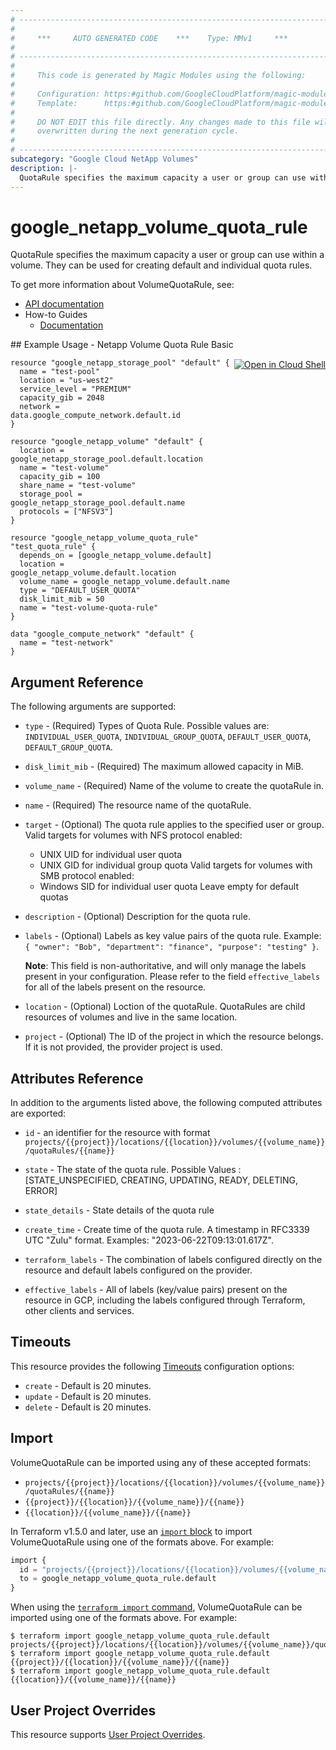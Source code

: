```yaml
---
# ----------------------------------------------------------------------------
#
#     ***     AUTO GENERATED CODE    ***    Type: MMv1     ***
#
# ----------------------------------------------------------------------------
#
#     This code is generated by Magic Modules using the following:
#
#     Configuration: https:#github.com/GoogleCloudPlatform/magic-modules/tree/main/mmv1/products/netapp/VolumeQuotaRule.yaml
#     Template:      https:#github.com/GoogleCloudPlatform/magic-modules/tree/main/mmv1/templates/terraform/resource.html.markdown.tmpl
#
#     DO NOT EDIT this file directly. Any changes made to this file will be
#     overwritten during the next generation cycle.
#
# ----------------------------------------------------------------------------
subcategory: "Google Cloud NetApp Volumes"
description: |-
  QuotaRule specifies the maximum capacity a user or group can use within a volume.
---
```


# google_netapp_volume_quota_rule

QuotaRule specifies the maximum capacity a user or group can use within a volume. They can be used for creating default and individual quota rules.


To get more information about VolumeQuotaRule, see:

* [API documentation](https://cloud.google.com/netapp/volumes/docs/reference/rest/v1/projects.locations.volumes.quotaRules)
* How-to Guides
    * [Documentation](https://cloud.google.com/netapp/volumes/docs/configure-and-use/volumes/overview#volume_user_and_group_quotas)

<div class = "oics-button" style="float: right; margin: 0 0 -15px">
  <a href="https://console.cloud.google.com/cloudshell/open?cloudshell_git_repo=https%3A%2F%2Fgithub.com%2Fterraform-google-modules%2Fdocs-examples.git&cloudshell_image=gcr.io%2Fcloudshell-images%2Fcloudshell%3Alatest&cloudshell_print=.%2Fmotd&cloudshell_tutorial=.%2Ftutorial.md&cloudshell_working_dir=netapp_volume_quota_rule_basic&open_in_editor=main.tf" target="_blank">
    <img alt="Open in Cloud Shell" src="//gstatic.com/cloudssh/images/open-btn.svg" style="max-height: 44px; margin: 32px auto; max-width: 100%;">
  </a>
</div>
## Example Usage - Netapp Volume Quota Rule Basic


```hcl
resource "google_netapp_storage_pool" "default" {
  name = "test-pool"
  location = "us-west2"
  service_level = "PREMIUM"
  capacity_gib = 2048
  network = data.google_compute_network.default.id
}

resource "google_netapp_volume" "default" {
  location = google_netapp_storage_pool.default.location
  name = "test-volume"
  capacity_gib = 100
  share_name = "test-volume"
  storage_pool = google_netapp_storage_pool.default.name
  protocols = ["NFSV3"]
}

resource "google_netapp_volume_quota_rule" "test_quota_rule" {
  depends_on = [google_netapp_volume.default]
  location = google_netapp_volume.default.location
  volume_name = google_netapp_volume.default.name
  type = "DEFAULT_USER_QUOTA"
  disk_limit_mib = 50
  name = "test-volume-quota-rule"
}

data "google_compute_network" "default" {
  name = "test-network"
}
```

## Argument Reference

The following arguments are supported:


* `type` -
  (Required)
  Types of Quota Rule.
  Possible values are: `INDIVIDUAL_USER_QUOTA`, `INDIVIDUAL_GROUP_QUOTA`, `DEFAULT_USER_QUOTA`, `DEFAULT_GROUP_QUOTA`.

* `disk_limit_mib` -
  (Required)
  The maximum allowed capacity in MiB.

* `volume_name` -
  (Required)
  Name of the volume to create the quotaRule in.

* `name` -
  (Required)
  The resource name of the quotaRule.


* `target` -
  (Optional)
  The quota rule applies to the specified user or group.
  Valid targets for volumes with NFS protocol enabled:
    - UNIX UID for individual user quota
    - UNIX GID for individual group quota
  Valid targets for volumes with SMB protocol enabled:
    - Windows SID for individual user quota
  Leave empty for default quotas

* `description` -
  (Optional)
  Description for the quota rule.

* `labels` -
  (Optional)
  Labels as key value pairs of the quota rule. Example: `{ "owner": "Bob", "department": "finance", "purpose": "testing" }`.

  **Note**: This field is non-authoritative, and will only manage the labels present in your configuration.
  Please refer to the field `effective_labels` for all of the labels present on the resource.

* `location` -
  (Optional)
  Loction of the quotaRule. QuotaRules are child resources of volumes and live in the same location.

* `project` - (Optional) The ID of the project in which the resource belongs.
    If it is not provided, the provider project is used.



## Attributes Reference

In addition to the arguments listed above, the following computed attributes are exported:

* `id` - an identifier for the resource with format `projects/{{project}}/locations/{{location}}/volumes/{{volume_name}}/quotaRules/{{name}}`

* `state` -
  The state of the quota rule. Possible Values : [STATE_UNSPECIFIED, CREATING, UPDATING, READY, DELETING, ERROR]

* `state_details` -
  State details of the quota rule

* `create_time` -
  Create time of the quota rule. A timestamp in RFC3339 UTC "Zulu" format. Examples: "2023-06-22T09:13:01.617Z".

* `terraform_labels` -
  The combination of labels configured directly on the resource
   and default labels configured on the provider.

* `effective_labels` -
  All of labels (key/value pairs) present on the resource in GCP, including the labels configured through Terraform, other clients and services.


## Timeouts

This resource provides the following
[Timeouts](https://developer.hashicorp.com/terraform/plugin/sdkv2/resources/retries-and-customizable-timeouts) configuration options:

- `create` - Default is 20 minutes.
- `update` - Default is 20 minutes.
- `delete` - Default is 20 minutes.

## Import


VolumeQuotaRule can be imported using any of these accepted formats:

* `projects/{{project}}/locations/{{location}}/volumes/{{volume_name}}/quotaRules/{{name}}`
* `{{project}}/{{location}}/{{volume_name}}/{{name}}`
* `{{location}}/{{volume_name}}/{{name}}`


In Terraform v1.5.0 and later, use an [`import` block](https://developer.hashicorp.com/terraform/language/import) to import VolumeQuotaRule using one of the formats above. For example:

```tf
import {
  id = "projects/{{project}}/locations/{{location}}/volumes/{{volume_name}}/quotaRules/{{name}}"
  to = google_netapp_volume_quota_rule.default
}
```

When using the [`terraform import` command](https://developer.hashicorp.com/terraform/cli/commands/import), VolumeQuotaRule can be imported using one of the formats above. For example:

```
$ terraform import google_netapp_volume_quota_rule.default projects/{{project}}/locations/{{location}}/volumes/{{volume_name}}/quotaRules/{{name}}
$ terraform import google_netapp_volume_quota_rule.default {{project}}/{{location}}/{{volume_name}}/{{name}}
$ terraform import google_netapp_volume_quota_rule.default {{location}}/{{volume_name}}/{{name}}
```

## User Project Overrides

This resource supports [User Project Overrides](https://registry.terraform.io/providers/hashicorp/google/latest/docs/guides/provider_reference#user_project_override).
